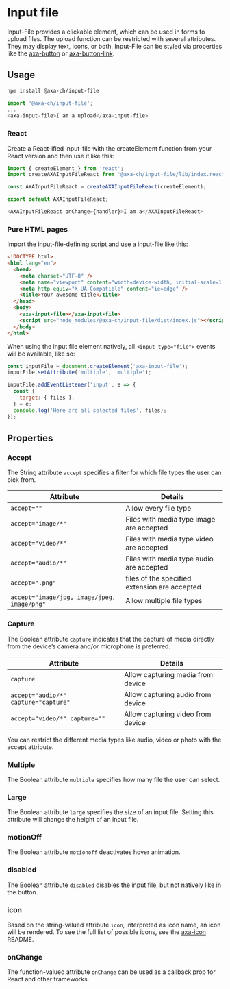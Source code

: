 # Input file

Input-File provides a clickable element, which can be used in forms to upload files. The upload function can be restricted with several attributes. They may display text, icons, or both. Input-File can be styled via properties like the [axa-button](https://github.com/axa-ch/patterns-library/blob/develop/src/components/10-atoms/button/README.md) or [axa-button-link](https://github.com/axa-ch/patterns-library/blob/develop/src/components/10-atoms/button-link/README.md).

## Usage

```bash
npm install @axa-ch/input-file
```

```js
import '@axa-ch/input-file';
...
<axa-input-file>I am a upload</axa-input-file>
```

### React

Create a React-ified input-file with the createElement function from your React version and then use it like this:

```js
import { createElement } from 'react';
import createAXAInputFileReact from '@axa-ch/input-file/lib/index.react';

const AXAInputFileReact = createAXAInputFileReact(createElement);

export default AXAInputFileReact;
```

```js
<AXAInputFileReact onChange={handler}>I am a</AXAInputFileReact>
```

### Pure HTML pages

Import the input-file-defining script and use a input-file like this:

```html
<!DOCTYPE html>
<html lang="en">
  <head>
    <meta charset="UTF-8" />
    <meta name="viewport" content="width=device-width, initial-scale=1.0" />
    <meta http-equiv="X-UA-Compatible" content="ie=edge" />
    <title>Your awesome title</title>
  </head>
  <body>
    <axa-input-file></axa-input-file>
    <script src="node_modules/@axa-ch/input-file/dist/index.js"></script>
  </body>
</html>
```

When using the input file element natively, all `<input type="file">` events will be available, like so:

```js
const inputFile = document.createElement('axa-input-file');
inputFile.setAttribute('multiple', 'multiple');

inputFile.addEventListener('input', e => {
  const {
    target: { files },
  } = e;
  console.log('Here are all selected files', files);
});
```

## Properties

### Accept

The String attribute `accept` specifies a filter for which file types the user can pick from.

| Attribute                                   | Details                                       |
| ------------------------------------------- | --------------------------------------------- |
| `accept=""`                                 | Allow every file type                         |
| `accept="image/*"`                          | Files with media type image are accepted      |
| `accept="video/*"`                          | Files with media type video are accepted      |
| `accept="audio/*"`                          | Files with media type audio are accepted      |
| `accept=".png"`                             | files of the specified extension are accepted |
| `accept="image/jpg, image/jpeg, image/png"` | Allow multiple file types                     |

### Capture

The Boolean attribute `capture` indicates that the capture of media directly from the device’s camera and/or microphone is preferred.

| Attribute                            | Details                           |
| ------------------------------------ | --------------------------------- |
| `capture`                            | Allow capturing media from device |
| `accept="audio/*" capture="capture"` | Allow capturing audio from device |
| `accept="video/*" capture=""`        | Allow capturing video from device |

You can restrict the different media types like audio, video or photo with the accept attribute.

### Multiple

The Boolean attribute `multiple` specifies how many file the user can select.

### Large

The Boolean attribute `large` specifies the size of an input file. Setting this attribute will change the height of an input file.

### motionOff

The Boolean attribute `motionoff` deactivates hover animation.

### disabled

The Boolean attribute `disabled` disables the input file, but not natively like in the button.

### icon

Based on the string-valued attribute `icon`, interpreted as icon name, an icon will be rendered. To see the full list of possible icons, see the [axa-icon](https://github.com/axa-ch/patterns-library/blob/develop/src/components/10-atoms/icon/README.md) README.

### onChange

The function-valued attribute `onChange` can be used as a callback prop for React and other frameworks.
